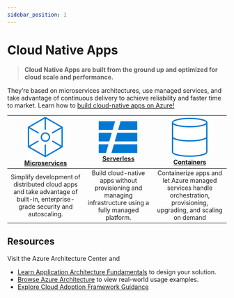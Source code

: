 ```yaml
---
sidebar_position: 1
---
```


# Cloud Native Apps

> **Cloud Native Apps are built from the ground up and optimized for cloud scale and performance.**

They’re based on microservices architectures, use managed services, and take advantage of continuous delivery to achieve reliability and faster time to market. Learn how to [build cloud-native apps on Azure!](https://azure.microsoft.com/en-us/solutions/cloud-native-apps/)

|![Azure Microservices](../static/img/svg/azure-microservices.svg) <br/> [**Microservices**](https://azure.microsoft.com/en-us/solutions/microservice-applications/) |![Azure Serverless Icon](../static/img/svg/azure-serverless.svg) <br/> [**Serverless**](https://azure.microsoft.com/en-us/solutions/serverless/)  | ![Azure Containers Icon](../static/img/svg/azure-containers.svg) <br/> [**Containers**](https://azure.microsoft.com/en-us/overview/containers/) |
|:---:|:---:|:---:|
| Simplify development of distributed cloud apps and take advantage of built-in, enterprise-grade security and autoscaling. | Build cloud-native apps without provisioning and managing infrastructure using a fully managed platform.| Containerize apps and let Azure managed services handle orchestration, provisioning, upgrading, and scaling on demand|

## Resources 

Visit the Azure Architecture Center and
 * [Learn Application Architecture Fundamentals](https://docs.microsoft.com/en-us/azure/architecture/guide/) to design your solution.
 * [Browse Azure Architecture](https://docs.microsoft.com/en-us/azure/architecture/browse/) to view real-world usage examples.
 * [Explore Cloud Adoption Framework Guidance](https://docs.microsoft.com/en-us/azure/cloud-adoption-framework/)
